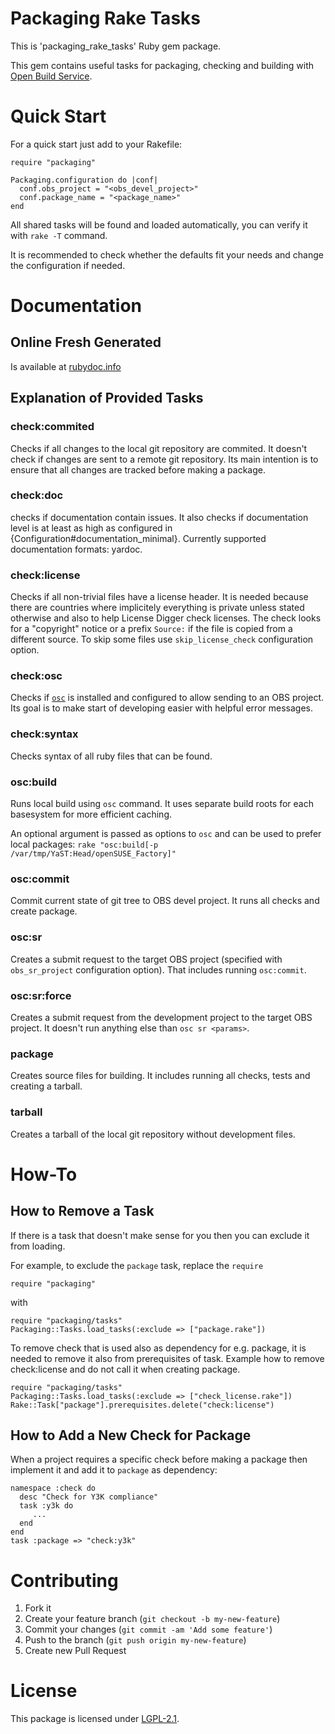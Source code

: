 # Packaging Rake Tasks

This is 'packaging\_rake\_tasks' Ruby gem package.

This gem contains useful tasks for packaging, checking and building with
[Open Build Service](http://openbuildservice.org/).


# Quick Start

For a quick start just add to your Rakefile:

    require "packaging"

    Packaging.configuration do |conf|
      conf.obs_project = "<obs_devel_project>"
      conf.package_name = "<package_name>"
    end

All shared tasks will be found and loaded automatically,
you can verify it with `rake -T` command.

It is recommended to check whether the defaults fit your needs
and change the configuration if needed.

# Documentation
## Online Fresh Generated
Is available at
[rubydoc.info](http://rubydoc.info/github/openSUSE/packaging_tasks/master/frames)

## Explanation of Provided Tasks

### check:commited
Checks if all changes to the local git repository are commited.
It doesn't check if changes
are sent to a remote git repository. Its main intention is to ensure that all
changes are tracked before making a package.

### check:doc
checks if documentation contain issues. It also checks if documentation level
is at least as high as configured in {Configuration#documentation\_minimal}.
Currently supported documentation formats: yardoc.

### check:license
Checks if all non-trivial files have a license header.
It is needed because there are
countries where implicitely everything is private unless stated otherwise
and also to help License Digger check licenses.
The check looks for a "copyright" notice or a prefix `Source:`
if the file is copied from a different source.
To skip some files use `skip_license_check` configuration option.

### check:osc
Checks if [`osc`](http://en.opensuse.org/openSUSE:OSC) is installed
and configured to allow sending to an OBS project. Its
goal is to make start of developing easier with helpful error messages.

### check:syntax
Checks syntax of all ruby files that can be found.

### osc:build
Runs local build using `osc` command. It uses separate build roots for each
basesystem for more efficient caching.

An optional argument is passed as options to `osc` and can be used to prefer
local packages: `rake "osc:build[-p /var/tmp/YaST:Head/openSUSE_Factory]"`

### osc:commit
Commit current state of git tree to OBS devel project. It runs all checks and create package.

### osc:sr
Creates a submit request to the target OBS project
(specified with `obs_sr_project` configuration option).
That includes running `osc:commit`.

### osc:sr:force
Creates a submit request from the development project to the target OBS
project.
It doesn't run anything else than `osc sr <params>`.

### package
Creates source files for building. It includes running all checks, tests and
creating a tarball.

### tarball
Creates a tarball of the local git repository without development files.

# How-To

## How to Remove a Task

If there is a task that doesn't make sense for you then you can exclude it from
loading.

For example, to exclude the `package` task, replace the `require`

    require "packaging"

with

    require "packaging/tasks"
    Packaging::Tasks.load_tasks(:exclude => ["package.rake"])

To remove check that is used also as dependency for e.g. package, it is needed
to remove it also from prerequisites of task. Example how to remove
check:license and do not call it when creating package.

    require "packaging/tasks"
    Packaging::Tasks.load_tasks(:exclude => ["check_license.rake"])
    Rake::Task["package"].prerequisites.delete("check:license")


## How to Add a New Check for Package
When a project requires a specific check before making a package
then implement it and add it to `package` as dependency:

    namespace :check do
      desc "Check for Y3K compliance"
      task :y3k do
         ...
      end
    end
    task :package => "check:y3k"

# Contributing

1. Fork it
2. Create your feature branch (`git checkout -b my-new-feature`)
3. Commit your changes (`git commit -am 'Add some feature'`)
4. Push to the branch (`git push origin my-new-feature`)
5. Create new Pull Request

# License
This package is licensed under
[LGPL-2.1](http://www.gnu.org/licenses/lgpl-2.1.html).

